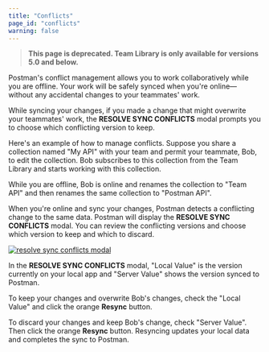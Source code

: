 ```yaml
---
title: "Conflicts"
page_id: "conflicts"
warning: false
---
```


> __This page is deprecated. Team Library is only available for versions 5.0 and below.__

Postman's conflict management allows you to work collaboratively while you are offline. Your work will be safely synced when you're online—without any accidental changes to your teammates' work.

While syncing your changes, if you made a change that might overwrite your teammates' work, the **RESOLVE SYNC CONFLICTS** modal prompts you to choose which conflicting version to keep.

Here's an example of how to manage conflicts. Suppose you share a collection named "My API" with your team and permit your teammate, Bob, to edit the collection. Bob subscribes to this collection from the Team Library and starts working with this collection.

While you are offline, Bob is online and renames the collection to "Team API" and then renames the same collection to "Postman API".

When you're online and sync your changes, Postman detects a conflicting change to the same data. Postman will display the **RESOLVE SYNC CONFLICTS** modal. You can review the conflicting versions and choose which version to keep and which to discard.

[![resolve sync conflicts modal](https://assets.postman.com/postman-docs/59029599.png)](https://assets.postman.com/postman-docs/59029599.png)

In the **RESOLVE SYNC CONFLICTS** modal, "Local Value" is the version currently on your local app and "Server Value" shows the version synced to Postman.

To keep your changes and overwrite Bob's changes, check the "Local Value" and click the orange **Resync** button.

To discard your changes and keep Bob's change, check "Server Value". Then click the orange **Resync** button. Resyncing updates your local data and completes the sync to Postman.
